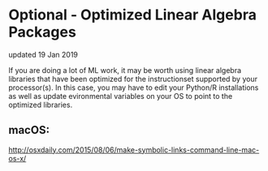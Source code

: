 # Optional - Optimized Linear Algebra Packages
updated 19 Jan 2019

If you are doing a lot of ML work, it may be worth using linear algebra libraries that have been optimized for the instructionset supported by your processor(s).  In this case, you may have to edit your Python/R installations as well as update evironmental variables on your OS to point to the optimized libraries.

## macOS:


http://osxdaily.com/2015/08/06/make-symbolic-links-command-line-mac-os-x/

